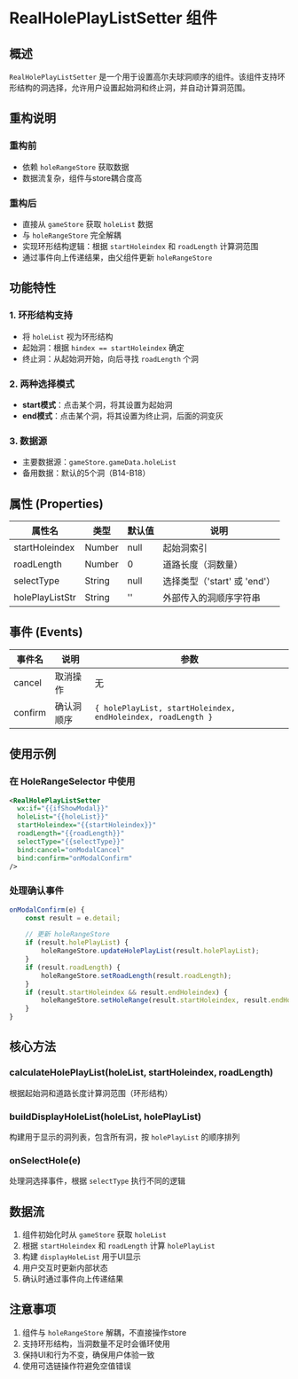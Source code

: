 # RealHolePlayListSetter 组件

## 概述

`RealHolePlayListSetter` 是一个用于设置高尔夫球洞顺序的组件。该组件支持环形结构的洞选择，允许用户设置起始洞和终止洞，并自动计算洞范围。

## 重构说明

### 重构前
- 依赖 `holeRangeStore` 获取数据
- 数据流复杂，组件与store耦合度高

### 重构后
- 直接从 `gameStore` 获取 `holeList` 数据
- 与 `holeRangeStore` 完全解耦
- 实现环形结构逻辑：根据 `startHoleindex` 和 `roadLength` 计算洞范围
- 通过事件向上传递结果，由父组件更新 `holeRangeStore`

## 功能特性

### 1. 环形结构支持
- 将 `holeList` 视为环形结构
- 起始洞：根据 `hindex == startHoleindex` 确定
- 终止洞：从起始洞开始，向后寻找 `roadLength` 个洞

### 2. 两种选择模式
- **start模式**：点击某个洞，将其设置为起始洞
- **end模式**：点击某个洞，将其设置为终止洞，后面的洞变灰

### 3. 数据源
- 主要数据源：`gameStore.gameData.holeList`
- 备用数据：默认的5个洞（B14-B18）

## 属性 (Properties)

| 属性名 | 类型 | 默认值 | 说明 |
|--------|------|--------|------|
| startHoleindex | Number | null | 起始洞索引 |
| roadLength | Number | 0 | 道路长度（洞数量） |
| selectType | String | null | 选择类型（'start' 或 'end'） |
| holePlayListStr | String | '' | 外部传入的洞顺序字符串 |

## 事件 (Events)

| 事件名 | 说明 | 参数 |
|--------|------|------|
| cancel | 取消操作 | 无 |
| confirm | 确认洞顺序 | `{ holePlayList, startHoleindex, endHoleindex, roadLength }` |

## 使用示例

### 在 HoleRangeSelector 中使用

```xml
<RealHolePlayListSetter
  wx:if="{{ifShowModal}}"
  holeList="{{holeList}}"
  startHoleindex="{{startHoleindex}}"
  roadLength="{{roadLength}}"
  selectType="{{selectType}}"
  bind:cancel="onModalCancel"
  bind:confirm="onModalConfirm"
/>
```

### 处理确认事件

```javascript
onModalConfirm(e) {
    const result = e.detail;
    
    // 更新 holeRangeStore
    if (result.holePlayList) {
        holeRangeStore.updateHolePlayList(result.holePlayList);
    }
    if (result.roadLength) {
        holeRangeStore.setRoadLength(result.roadLength);
    }
    if (result.startHoleindex && result.endHoleindex) {
        holeRangeStore.setHoleRange(result.startHoleindex, result.endHoleindex);
    }
}
```

## 核心方法

### calculateHolePlayList(holeList, startHoleindex, roadLength)
根据起始洞和道路长度计算洞范围（环形结构）

### buildDisplayHoleList(holeList, holePlayList)
构建用于显示的洞列表，包含所有洞，按 `holePlayList` 的顺序排列

### onSelectHole(e)
处理洞选择事件，根据 `selectType` 执行不同的逻辑

## 数据流

1. 组件初始化时从 `gameStore` 获取 `holeList`
2. 根据 `startHoleindex` 和 `roadLength` 计算 `holePlayList`
3. 构建 `displayHoleList` 用于UI显示
4. 用户交互时更新内部状态
5. 确认时通过事件向上传递结果

## 注意事项

1. 组件与 `holeRangeStore` 解耦，不直接操作store
2. 支持环形结构，当洞数量不足时会循环使用
3. 保持UI和行为不变，确保用户体验一致
4. 使用可选链操作符避免空值错误 